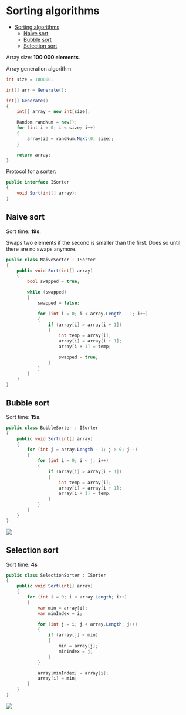 # Sorting algorithms

- [Sorting algorithms](#sorting-algorithms)
  - [Naive sort](#naive-sort)
  - [Bubble sort](#bubble-sort)
  - [Selection sort](#selection-sort)

Array size: **100 000 elements**.

Array generation algorithm:

```csharp
int size = 100000;

int[] arr = Generate();

int[] Generate()
{
    int[] array = new int[size];

    Random randNum = new();
    for (int i = 0; i < size; i++)
    {
        array[i] = randNum.Next(0, size);
    }

    return array;
}
```

Protocol for a sorter:

```csharp
public interface ISorter
{
    void Sort(int[] array);
}
```

## Naive sort

Sort time: **19s**.

Swaps two elements if the second is smaller than the first. Does so until there are no swaps anymore.

```csharp
public class NaiveSorter : ISorter
{
    public void Sort(int[] array)
    {
        bool swapped = true;

        while (swapped)
        {
            swapped = false;

            for (int i = 0; i < array.Length - 1; i++)
            {
                if (array[i] > array[i + 1])
                {
                    int temp = array[i];
                    array[i] = array[i + 1];
                    array[i + 1] = temp;

                    swapped = true;
                }
            }
        }
    }
}
```

## Bubble sort

Sort time: **15s**.

```csharp
public class BubbleSorter : ISorter
{
    public void Sort(int[] array)
    {
        for (int j = array.Length - 1; j > 0; j--)
        {
            for (int i = 0; i < j; i++)
            {
                if (array[i] > array[i + 1])
                {
                    int temp = array[i];
                    array[i] = array[i + 1];
                    array[i + 1] = temp;
                }
            }
        }
    }
}
```

<img src="https://upload.wikimedia.org/wikipedia/commons/c/c8/Bubble-sort-example-300px.gif">

## Selection sort

Sort time: **4s**

```csharp
public class SelectionSorter : ISorter
{
    public void Sort(int[] array)
    {
        for (int i = 0; i < array.Length; i++)
        {
            var min = array[i];
            var minIndex = i;

            for (int j = i; j < array.Length; j++)
            {
                if (array[j] < min)
                {
                    min = array[j];
                    minIndex = j;
                }
            }

            array[minIndex] = array[i];
            array[i] = min;
        }
    }
}
```

<img src="https://upload.wikimedia.org/wikipedia/commons/9/94/Selection-Sort-Animation.gif">
